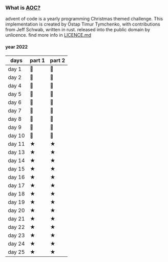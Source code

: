 ### What is [AOC?](https://adventofcode.com/)
advent of code is a yearly programming Christmas themed challenge. This implementation is created by Ostap Timur Tymchenko, with contributions from Jeff Schwab, written in rust. released into the public domain by unlicence. find more info in [LICENCE.md](./LICENSE.md)

#### year 2022
| days  | part 1 | part 2 |
|-------|--------|--------|
| day 1 |🌟|🌟|
| day 2 |🌟|🌟|
| day 4 |🌟|🌟|
| day 5 |🌟|🌟|
| day 6 |🌟|🌟|
| day 7 |🌟|🌟|
| day 8 |🌟|🌟|
| day 9 |🌟|🌟|
| day 10 |🌟|🌟|
| day 11 |★|★|
| day 13 |★|★|
| day 14 |★|★|
| day 15 |★|★|
| day 16 |★|★|
| day 17 |★|★|
| day 18 |★|★|
| day 19 |★|★|
| day 20 |★|★|
| day 21 |★|★|
| day 22 |★|★|
| day 23 |★|★|
| day 24 |★|★|
| day 25 |★|★|
